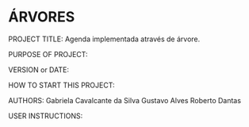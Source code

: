 # ÁRVORES 

PROJECT TITLE: Agenda implementada através de árvore.

PURPOSE OF PROJECT:

VERSION or DATE:

HOW TO START THIS PROJECT:

AUTHORS: Gabriela Cavalcante da Silva
         Gustavo Alves
         Roberto Dantas

USER INSTRUCTIONS:

